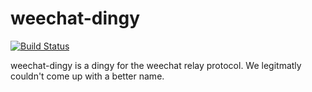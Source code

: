 # weechat-dingy
[![Build Status](https://travis-ci.org/twizmwazin/weechat-dingy.svg?branch=master)](https://travis-ci.org/weechat-dingy)

weechat-dingy is a dingy for the weechat relay protocol. We legitmatly couldn't
come up with a better name.
